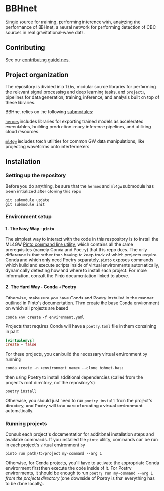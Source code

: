 # BBHnet
Single source for training, performing inference with, analyzing the performance of BBHnet, a neural network for performing detection of CBC sources in real gravitational-wave data.

## Contributing

See our [contributing guidelines](https://github.com/ML4GW/BBHNet/blob/main/CONTRIBUTING.md).


## Project organization
The repository is divided into `libs`, modular source libraries for performing the relevant signal processing and deep learning tasks, and `projects`, pipelines for data generation, training, inference, and analysis built on top of these libraries. 

BBHnet relies on the following [submodules](https://git-scm.com/book/en/v2/Git-Tools-Submodules):


[`hermes`](https://github.com/ML4GW/hermes) includes libraries for exporting trained models as accelerated executables, building production-ready inference pipelines, and utilizing cloud resources.


[`ml4gw`](https://github.com/ML4GW/hermes) includes torch utilities for common GW data manipulations, like projecting waveforms onto interfermeters


## Installation
### Setting up the repository
Before you do anything, be sure that the `hermes` and `ml4gw` submodule has been initialized after cloning this repo
```
git submodule update
git submodule init
```

### Environment setup
#### 1. The Easy Way - `pinto`
The simplest way to interact with the code in this respository is to install the ML4GW [Pinto command line utility](https://ml4gw.github.io/pinto/), which contains all the same prerequisites (namely Conda and Poetry) that this repo does.
The only difference is that rather than having to keep track of which projects require Conda and which only need Poetry separately, `pinto` exposes commands which build and execute scripts inside of virtual environments automatically, dynamically detecting how and where to install each project.
For more information, consult the Pinto documentation linked to above.

#### 2. The Hard Way - Conda + Poetry
Otherwise, make sure you have Conda and Poetry installed in the manner outlined in Pinto's documentation.
Then create the base Conda environment on which all projects are based

```console
conda env create -f environment.yaml
```

Projects that requires Conda will have a `poetry.toml` file in them containing in part

```toml
[virtualenvs]
create = false
```

For these projects, you can build the necessary virtual environment by running 

```console
conda create -n <environment name> --clone bbhnet-base
```

then using Poetry to install additional dependencies (called from the project's root directory, not the repository's)

```console
poetry install
```

Otherwise, you should just need to run `poetry install` from the project's directory, and Poetry will take care of creating a virtual environment automatically.

### Running projects
Consult each project's documentation for additional installation steps and available commands. If you installed the `pinto` utility, commands can be run
in each project's virtual environment by

```console
pinto run path/to/project my-command --arg 1
```

Otherwise, for Conda projects, you'll have to activate the appropriate Conda environment first then execute the code inside of it.
For Poetry environments, it should be enough to run `poetry run my-command --arg 1` _from the projects directory_ (one downside of Poetry is that everything has to be done locally).
